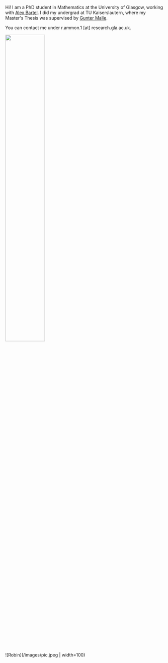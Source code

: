 ---
---

<!--- use title: "Home" above to get a title --->

Hi! I am a PhD student in Mathematics at the University of Glasgow, working with [Alex Bartel](https://www.maths.gla.ac.uk/~abartel/).
I did my undergrad at TU Kaiserslautern, where my Master's Thesis was supervised by [Gunter Malle](https://www.mathematik.uni-kl.de/~malle/en/).


You can contact me under r.ammon.1 [at] research.gla.ac.uk.

<img src="https://robinammon.github.io/images/pic.jpeg" width=50%>

![Robin](/images/pic.jpeg | width=100)
